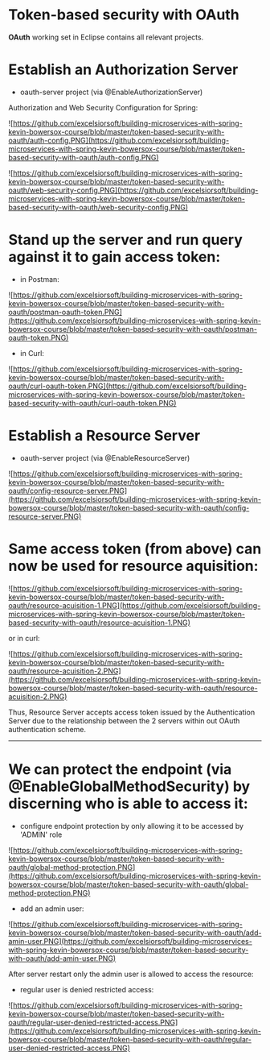 # Token-based security with OAuth

**OAuth** working set in Eclipse contains all relevant projects.

# Establish an Authorization Server

- oauth-server project (via @EnableAuthorizationServer)

Authorization and Web Security Configuration for Spring:

![https://github.com/excelsiorsoft/building-microservices-with-spring-kevin-bowersox-course/blob/master/token-based-security-with-oauth/auth-config.PNG](https://github.com/excelsiorsoft/building-microservices-with-spring-kevin-bowersox-course/blob/master/token-based-security-with-oauth/auth-config.PNG)

![https://github.com/excelsiorsoft/building-microservices-with-spring-kevin-bowersox-course/blob/master/token-based-security-with-oauth/web-security-config.PNG](https://github.com/excelsiorsoft/building-microservices-with-spring-kevin-bowersox-course/blob/master/token-based-security-with-oauth/web-security-config.PNG)

# Stand up the server and run query against it to gain access token: 

- in Postman:

![https://github.com/excelsiorsoft/building-microservices-with-spring-kevin-bowersox-course/blob/master/token-based-security-with-oauth/postman-oauth-token.PNG](https://github.com/excelsiorsoft/building-microservices-with-spring-kevin-bowersox-course/blob/master/token-based-security-with-oauth/postman-oauth-token.PNG)

- in Curl: 

![https://github.com/excelsiorsoft/building-microservices-with-spring-kevin-bowersox-course/blob/master/token-based-security-with-oauth/curl-oauth-token.PNG](https://github.com/excelsiorsoft/building-microservices-with-spring-kevin-bowersox-course/blob/master/token-based-security-with-oauth/curl-oauth-token.PNG)

# Establish a Resource Server

- oauth-server project (via @EnableResourceServer)

![https://github.com/excelsiorsoft/building-microservices-with-spring-kevin-bowersox-course/blob/master/token-based-security-with-oauth/config-resource-server.PNG](https://github.com/excelsiorsoft/building-microservices-with-spring-kevin-bowersox-course/blob/master/token-based-security-with-oauth/config-resource-server.PNG)

# Same access token (from above) can now be used for resource aquisition:

![https://github.com/excelsiorsoft/building-microservices-with-spring-kevin-bowersox-course/blob/master/token-based-security-with-oauth/resource-acuisition-1.PNG](https://github.com/excelsiorsoft/building-microservices-with-spring-kevin-bowersox-course/blob/master/token-based-security-with-oauth/resource-acuisition-1.PNG)

or in curl:


![https://github.com/excelsiorsoft/building-microservices-with-spring-kevin-bowersox-course/blob/master/token-based-security-with-oauth/resource-acuisition-2.PNG](https://github.com/excelsiorsoft/building-microservices-with-spring-kevin-bowersox-course/blob/master/token-based-security-with-oauth/resource-acuisition-2.PNG)

Thus, Resource Server accepts access token issued by the Authentication Server due to the relationship between the 2 servers within out OAuth authentication scheme.

---

# We can protect the endpoint  (via @EnableGlobalMethodSecurity) by discerning who is able to access it:

- configure endpoint protection by only allowing it to be accessed by 'ADMIN' role

![https://github.com/excelsiorsoft/building-microservices-with-spring-kevin-bowersox-course/blob/master/token-based-security-with-oauth/global-method-protection.PNG](https://github.com/excelsiorsoft/building-microservices-with-spring-kevin-bowersox-course/blob/master/token-based-security-with-oauth/global-method-protection.PNG)


- add an admin user:

![https://github.com/excelsiorsoft/building-microservices-with-spring-kevin-bowersox-course/blob/master/token-based-security-with-oauth/add-amin-user.PNG](https://github.com/excelsiorsoft/building-microservices-with-spring-kevin-bowersox-course/blob/master/token-based-security-with-oauth/add-amin-user.PNG)

After server restart only the admin user is allowed to access the resource:

- regular user is denied restricted access:

![https://github.com/excelsiorsoft/building-microservices-with-spring-kevin-bowersox-course/blob/master/token-based-security-with-oauth/regular-user-denied-restricted-access.PNG](https://github.com/excelsiorsoft/building-microservices-with-spring-kevin-bowersox-course/blob/master/token-based-security-with-oauth/regular-user-denied-restricted-access.PNG)

